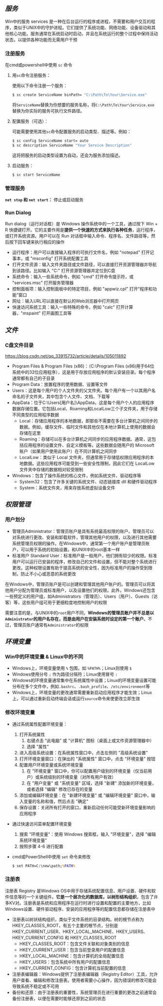 

## *服务*

Win中的服务 services 是一种在后台运行的程序或进程，不需要和用户交互的程序，类似于UNIX中的守护进程。它们提供了系统功能、网络功能、设备驱动和其他核心功能。服务通常在系统启动时启动，并且在系统运行的整个过程中保持活动状态，以提供各种功能而无需用户干预

### 注册服务

在cmd或powershell中使用 `sc` 命令

1. 用`sc`命令注册服务：

   使用以下命令注册一个服务：

   ```cmd
   $ sc create ServiceName binPath= "C:\Path\To\Your\Service.exe"
   ```

   将`ServiceName`替换为你想要的服务名称，将`C:\Path\To\Your\Service.exe`替换为你实际的服务可执行文件路径。

2. 配置服务（可选）：

   可能需要使用其他`sc`命令配置服务的启动类型、描述等。例如：

   ```cmd
   $ sc config ServiceName start= auto
   $ sc description ServiceName "Your Service Description"
   ```

   这将把服务的启动类型设置为自动，还会为服务添加描述。

3. 启动服务：

   ```cmd
   $ sc start ServiceName
   ```

### 管理服务

**`net stop` 和 `net start`：** 停止或启动服务

### Run Dialog

Run dialog（运行对话框）是 Windows 操作系统中的一个工具，通过按下 Win + R 快捷键打开。它的主要作用是**提供一个快速的方式来执行各种任务**，运行程序，或打开系统资源。用户可以在 Run 对话框中输入命令、程序名、文件路径等，然后按下回车键来执行相应的操作

* 运行程序：用户可以直接输入程序的可执行文件名，例如 "notepad" 打开记事本，或 "msconfig" 打开系统配置工具
* 打开文件资源：输入文件夹路径或文件路径，可以直接打开资源管理器并导航到该路径。比如输入 "C:" 打开资源管理器并定位到C盘
* 系统命令：输入一些系统命令，例如 "cmd" 打开命令提示符，或 "services.msc" 打开服务管理器
* 控制面板项：输入控制面板中的特定项目，例如 "appwiz.cpl" 打开“程序和功能”窗口
* 网址：输入URL可以直接在默认的Web浏览器中打开网页
* 快速访问系统工具：输入一些特殊的命令，例如 "calc" 打开计算器，"mspaint" 打开画图工具等

## *文件*

### C盘文件目录

https://blog.csdn.net/qq_33915732/article/details/105011892

* Program Files & Program Files (x86)：（C:\Program Files (x86)用于64位系统中的32位应用程序），这是用于存放应用程序的默认安装目录。每个程序通常都有自己的子目录
* Program Data：放置程序的使用数据、设置等文件
* Users：这是每个用户的个人文件夹的父文件夹。每个用户有一个以其用户名命名的子文件夹，其中包含个人文件、文档、下载等
* AppData：位于C:\Users[用户名]\AppData，这是每个用户个人的应用程序数据存储位置。它包括Local、Roaming和LocalLow三个子文件夹，用于存储不同类型的应用程序数据
  * Local：存储应用程序的本地数据，即那些不需要在多台计算机之间同步的数据。例如，缓存文件、临时文件和其他仅在本地计算机上使用的数据会存储在这里
  * Roaming：存储可以在多台计算机之间同步的应用程序数据。通常，这包括应用程序的设置文件、自定义模板等。这些数据会随用户的 Microsoft 账户（如果用户使用此账户）在不同计算机之间同步
  * LocalLow：类似于 Local 文件夹，但通常用于存储低权限应用程序的本地数据。这些应用程序可能受到一些安全性限制，因此它们在 LocalLow 文件夹中存储的数据相对较受限制
* Windows：包含了操作系统的核心文件，例如系统文件、驱动程序等
  * System32：包含了许多关键的系统文件、动态链接库 dll 和硬件驱动程序
  * System：系统文件夹，用来存放系统虚拟设备文件

## *权限管理*

### 用户划分

* 管理员Administrator：管理员账户是具有系统最高权限的账户。管理员可以对系统进行更改、安装和卸载软件，管理其他用户的权限，以及进行其他需要系统管理员权限的操作。在Windows中，通常第一个用户账户是管理员账户，可以用于系统的初始设置。和UNIX中的root基本一样
* 标准用户 Standard User：标准用户是一般用户，他们拥有较少的权限。标准用户可以运行已安装的程序，修改自己的文件和设置，但不能对整个系统进行更改。这种权限设置有助于提高系统的安全性，因为标准用户的操作受到限制，防止不小心或恶意的系统更改

在Windows中，管理员账户是可以创建和管理其他用户账户的。管理员可以将其他用户分配为管理员或标准用户，以及设置他们的权限。此外，Windows还包含一些预定义的用户组，如Administrators（管理员）、Users（用户）、Guests（访客）等，这些用户组可用于更细粒度地控制用户的权限

需要注意的是，与UNIX中的`root`用户不同，**Windows的管理员账户并不总是以`Administrator`的用户名存在，而是由用户在安装系统时设定的第一个账户**。不过，管理员账户通常有`Administrator`的权限

## *环境变量*

### Win中的环境变量 & Linux中的不同

* Windows上，环境变量使用 `%` 包围，如 `%PATH%`；Linux则使用 `$`
* Windows使用分号 `;` 作为路径分隔符；Linux使用冒号 `:`
* Windows的环境变量通常集中在系统属性中设置；Linux的环境变量设置可能分布在多个文件中，例如`.bashrc`、`.bash_profile`、`/etc/environment`等
* Windows上，环境变量的更改通常需要重新启动应用程序才能生效；Linux上，可以通过重新启动终端会话或运行`source`命令来使更改立即生效

### 修改环境变量

* 通过系统属性配置环境变量：

  1. 打开系统属性
     1. 右键点击 "此电脑" 或 "计算机" 图标（桌面上或文件资源管理器中）
     2. 选择 "属性"
  2. 进入高级系统设置：在系统属性窗口中，点击左侧的 "高级系统设置"
  3. 打开环境变量窗口：在弹出的 "系统属性" 窗口中，点击 "环境变量" 按钮
  4. 配置用户环境变量或系统环境变量
     1. 在 "环境变量" 窗口中，你可以配置用户级别的环境变量（仅当前用户）或系统级别的环境变量（对所有用户有效）
     2. 在 "用户变量" 或 "系统变量" 区域，选择 "新建" 添加新的环境变量，或者选择 "编辑" 修改已存在的变量
  5. 添加或编辑环境变量：在 "新建环境变量" 或 "编辑环境变量" 窗口中，输入变量的名称和值，然后点击 "确定"
  6. 保存设置：关闭所有打开的窗口，重新启动任何可能受新环境变量影响的应用程序

* 通过快速访问菜单配置环境变量

  1. 搜索 "环境变量"：使用 Windows 搜索框，输入 "环境变量"，选择 "编辑系统环境变量"
  2. 按照步骤 4-6 进行配置

* cmd或PowerShell中使用 `set` 命令来修改

  ```cmd
  $ set PATH=C:\new\path;%PATH%
  ```

### 注册表

注册表 Registry 是Windows OS中用于存储系统配置信息、用户设置、硬件和软件信息等的一个关键组件。**它是一个层次化的数据库，以树形结构组织**，包含了许多KV对。注册表是系统和应用程序在运行时进行设置和配置的主要地方，比如Windows设置、硬件驱动程序、安装的应用程序等的配置信息都存储在注册表中

* 注册表以树状结构组织，类似于文件系统的目录结构。树的根节点称为 HKEY_CLASSES_ROOT，有五个主要的根节点，分别是 HKEY_CURRENT_USER、HKEY_LOCAL_MACHINE、HKEY_USERS、HKEY_CURRENT_CONFIG 和 HKEY_CLASSES_ROOT
  * HKEY_CLASSES_ROOT：包含文件关联和对象类别的信息
  * HKEY_CURRENT_USER：包含当前登录用户的配置信息
  * HKEY_LOCAL_MACHINE：包含计算机的全局配置信息
  * HKEY_USERS：包含系统中所有用户的配置信息
  * HKEY_CURRENT_CONFIG：包含计算机当前配置的信息
* 注册表编辑器：Windows提供了注册表编辑器（Registry Editor）工具，允许用户查看、编辑和修改注册表。使用者需要小心操作，因为错误的修改可能会导致系统不稳定或不可用
* 备份和还原：由于注册表的重要性，系统管理员在进行重要的更改之前通常会备份注册表，以便在需要时能够还原到之前的状态